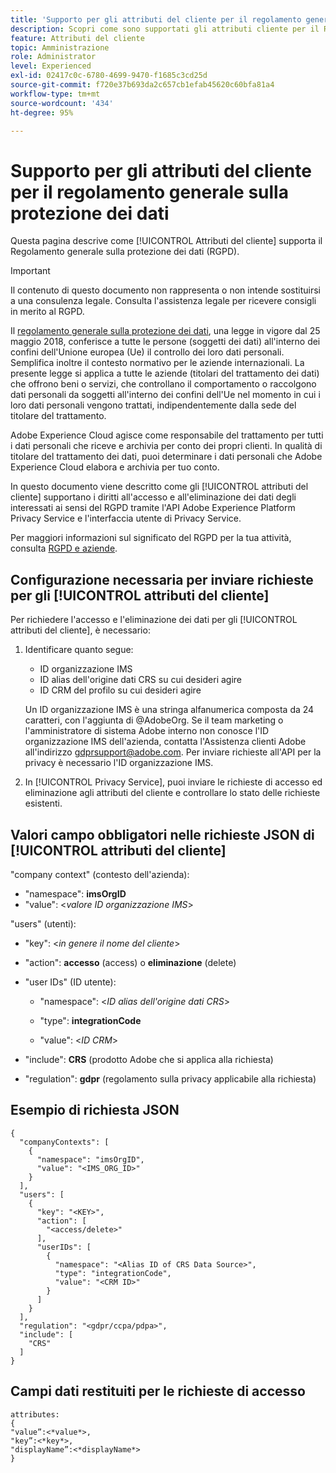 ```yaml
---
title: 'Supporto per gli attributi del cliente per il regolamento generale sulla protezione dei dati '
description: Scopri come sono supportati gli attributi cliente per il Regolamento generale sulla protezione dei dati
feature: Attributi del cliente
topic: Amministrazione
role: Administrator
level: Experienced
exl-id: 02417c0c-6780-4699-9470-f1685c3cd25d
source-git-commit: f720e37b693da2c657cb1efab45620c60bfa81a4
workflow-type: tm+mt
source-wordcount: '434'
ht-degree: 95%

---
```


# Supporto per gli attributi del cliente per il regolamento generale sulla protezione dei dati

Questa pagina descrive come [!UICONTROL Attributi del cliente] supporta il Regolamento generale sulla protezione dei dati (RGPD).

>[!IMPORTANT]
>
>Il contenuto di questo documento non rappresenta o non intende sostituirsi a una consulenza legale. Consulta l&#39;assistenza legale per ricevere consigli in merito al RGPD.

Il [regolamento generale sulla protezione dei dati](https://business.adobe.com/privacy/general-data-protection-regulation.html), una legge in vigore dal 25 maggio 2018, conferisce a tutte le persone (soggetti dei dati) all&#39;interno dei confini dell&#39;Unione europea (Ue) il controllo dei loro dati personali. Semplifica inoltre il contesto normativo per le aziende internazionali. La presente legge si applica a tutte le aziende (titolari del trattamento dei dati) che offrono beni o servizi, che controllano il comportamento o raccolgono dati personali da soggetti all&#39;interno dei confini dell&#39;Ue nel momento in cui i loro dati personali vengono trattati, indipendentemente dalla sede del titolare del trattamento.

Adobe Experience Cloud agisce come responsabile del trattamento per tutti i dati personali che riceve e archivia per conto dei propri clienti. In qualità di titolare del trattamento dei dati, puoi determinare i dati personali che Adobe Experience Cloud elabora e archivia per tuo conto.

In questo documento viene descritto come gli [!UICONTROL attributi del cliente] supportano i diritti all&#39;accesso e all&#39;eliminazione dei dati degli interessati ai sensi del RGPD tramite l&#39;API Adobe Experience Platform Privacy Service e l&#39;interfaccia utente di Privacy Service.

Per maggiori informazioni sul significato del RGPD per la tua attività, consulta [RGPD e aziende](https://business.adobe.com/privacy/general-data-protection-regulation.html).

## Configurazione necessaria per inviare richieste per gli [!UICONTROL attributi del cliente]

Per richiedere l&#39;accesso e l&#39;eliminazione dei dati per gli [!UICONTROL attributi del cliente], è necessario:

1. Identificare quanto segue:

   * ID organizzazione IMS
   * ID alias dell&#39;origine dati CRS su cui desideri agire
   * ID CRM del profilo su cui desideri agire

   Un ID organizzazione IMS è una stringa alfanumerica composta da 24 caratteri, con l&#39;aggiunta di @AdobeOrg. Se il team marketing o l&#39;amministratore di sistema Adobe interno non conosce l&#39;ID organizzazione IMS dell&#39;azienda, contatta l&#39;Assistenza clienti Adobe all&#39;indirizzo gdprsupport@adobe.com. Per inviare richieste all&#39;API per la privacy è necessario l&#39;ID organizzazione IMS.

1. In [!UICONTROL Privacy Service], puoi inviare le richieste di accesso ed eliminazione agli attributi del cliente e controllare lo stato delle richieste esistenti.

## Valori campo obbligatori nelle richieste JSON di [!UICONTROL attributi del cliente]

&quot;company context&quot; (contesto dell&#39;azienda):

* &quot;namespace&quot;: **imsOrgID**
* &quot;value&quot;: &lt;*valore ID organizzazione IMS*>

&quot;users&quot; (utenti):

* &quot;key&quot;: &lt;*in genere il nome del cliente*>

* &quot;action&quot;: **accesso** (access) o **eliminazione** (delete)

* &quot;user IDs&quot; (ID utente):

   * &quot;namespace&quot;: &lt;*ID alias dell&#39;origine dati CRS*>

   * &quot;type&quot;: **integrationCode**

   * &quot;value&quot;: &lt;*ID CRM*>

* &quot;include&quot;: **CRS** (prodotto Adobe che si applica alla richiesta)

* &quot;regulation&quot;: **gdpr** (regolamento sulla privacy applicabile alla richiesta)

## Esempio di richiesta JSON

```
{
  "companyContexts": [
    {
      "namespace": "imsOrgID",
      "value": "<IMS_ORG_ID>"
    }
  ],
  "users": [
    {
      "key": "<KEY>",
      "action": [
        "<access/delete>"
      ],
      "userIDs": [
        {
          "namespace": "<Alias ID of CRS Data Source>",
          "type": "integrationCode",
          "value": "<CRM ID>"
        }
      ]
    }
  ],
  "regulation": "<gdpr/ccpa/pdpa>",
  "include": [
    "CRS"
  ]
}
```

## Campi dati restituiti per le richieste di accesso

```
attributes:
{
"value”:<*value*>,
"key”:<*key*>,
"displayName”:<*displayName*>
}
```
